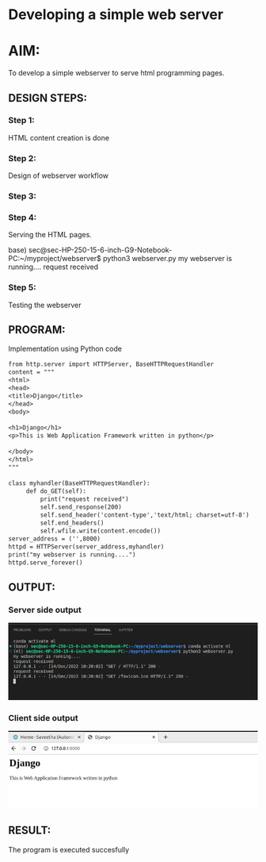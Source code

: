 # Developing a simple web server

# AIM:

To develop a simple webserver to serve html programming pages.

## DESIGN STEPS:

### Step 1:

HTML content creation is done

### Step 2:

Design of webserver workflow

### Step 3:



### Step 4:

Serving the HTML pages.

base) sec@sec-HP-250-15-6-inch-G9-Notebook-PC:~/myproject/webserver$ python3 webserver.py
my webserver is running....
request received

### Step 5:

Testing the webserver


## PROGRAM:

Implementation using Python code
```
from http.server import HTTPServer, BaseHTTPRequestHandler
content = """
<html>
<head>
<title>Django</title>
</head>
<body>

<h1>Django</h1>
<p>This is Web Application Framework written in python</p>

</body>
</html>
"""

class myhandler(BaseHTTPRequestHandler):
     def do_GET(self):
         print("request received")
         self.send_response(200)
         self.send_header('content-type','text/html; charset=utf-8')
         self.end_headers()
         self.wfile.write(content.encode())
server_address = ('',8000)
httpd = HTTPServer(server_address,myhandler)
print("my webserver is running....")
httpd.serve_forever()
```

## OUTPUT:

### Server side output

![Server side output](./images/serveroutput.png)

### Client side output

![Client side output](./images/clientoutput.png)
## RESULT:

The program is executed succesfully